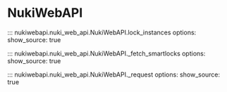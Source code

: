 # NukiWebAPI

::: nukiwebapi.nuki_web_api.NukiWebAPI.lock_instances
    options:
      show_source: true

::: nukiwebapi.nuki_web_api.NukiWebAPI._fetch_smartlocks
    options:
      show_source: true

::: nukiwebapi.nuki_web_api.NukiWebAPI._request
    options:
      show_source: true

